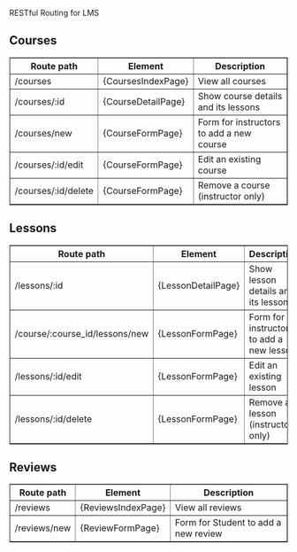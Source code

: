 RESTful Routing for LMS

<h2>Courses</h2>
<table border="1" width="100%">
    <thead>
        <tr>
            <th width="6%">Route path</th>
            <th width="15%">Element</th>
            <th width="100%">Description</th>
        </tr>
    </thead>
    <tbody>
        <tr><td>/courses</td><td>{CoursesIndexPage}</td><td>View all courses</td></tr>
        <tr><td>/courses/:id</td><td>{CourseDetailPage}</td><td>Show course details and its lessons</td></tr>
        <tr><td>/courses/new</td><td>{CourseFormPage}</td><td>Form for instructors to add a new course</td></tr>
        <tr><td>/courses/:id/edit</td><td>{CourseFormPage}</td><td>Edit an existing course</td></tr>
        <tr><td>/courses/:id/delete</td><td>{CourseFormPage}</td><td>Remove a course (instructor only)</td></tr>
    </tbody>
</table>
    </tbody>
</table>

<h2>Lessons</h2>
<table border="1" width="100%">
    <thead>
        <tr>
            <th width="6%">Route path</th>
            <th width="15%">Element</th>
            <th width="100%">Description</th>
        </tr>
    </thead>
    <tbody>
        <tr><td>/lessons/:id</td><td>{LessonDetailPage}</td><td>Show lesson details and its lessons</td></tr>
        <tr><td>/course/:course_id/lessons/new</td><td>{LessonFormPage}</td><td>Form for instructors to add a new lesson</td></tr>
        <tr><td>/lessons/:id/edit</td><td>{LessonFormPage}</td><td>Edit an existing lesson</td></tr>
        <tr><td>/lessons/:id/delete</td><td>{LessonFormPage}</td><td>Remove a lesson (instructor only)</td></tr>
    </tbody>
</table>
    </tbody>
</table>

<h2>Reviews</h2>
<table border="1" width="100%">
    <thead>
        <tr>
            <th width="6%">Route path</th>
            <th width="15%">Element</th>
            <th width="100%">Description</th>
        </tr>
    </thead>
    <tbody>
        <tr><td>/reviews</td><td>{ReviewsIndexPage}</td><td>View all reviews</td></tr>
        <tr><td>/reviews/new</td><td>{ReviewFormPage}</td><td>Form for Student to add a new review</td></tr>
    </tbody>
</table>
    </tbody>
</table>